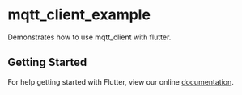 # mqtt_client_example

Demonstrates how to use mqtt_client with flutter.

## Getting Started

For help getting started with Flutter, view our online
[documentation](https://flutter.io/).
